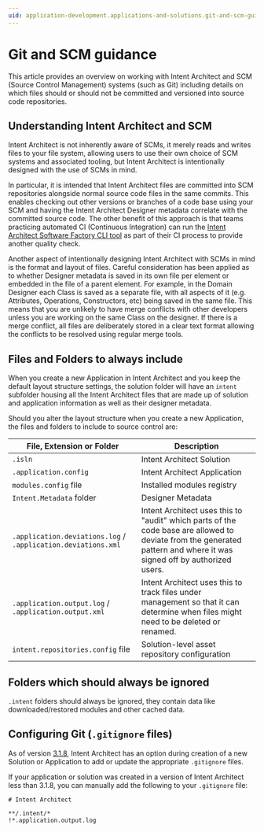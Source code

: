 ```yaml
---
uid: application-development.applications-and-solutions.git-and-scm-guidance
---
```

# Git and SCM guidance

This article provides an overview on working with Intent Architect and SCM (Source Control Management) systems (such as Git) including details on which files should or should not be committed and versioned into source code repositories.

## Understanding Intent Architect and SCM

Intent Architect is not inherently aware of SCMs, it merely reads and writes files to your file system, allowing users to use their own choice of SCM systems and associated tooling, but Intent Architect is intentionally designed with the use of SCMs in mind.

In particular, it is intended that Intent Architect files are committed into SCM repositories alongside normal source code files in the same commits. This enables checking out other versions or branches of a code base using your SCM and having the Intent Architect Designer metadata correlate with the committed source code. The other benefit of this approach is that teams practicing automated CI (Continuous Integration) can run the
[Intent Architect Software Factory CLI tool](https://docs.intentarchitect.com/articles/tools/software-factory-cli/software-factory-cli.html) as part of their CI process to provide another quality check.

Another aspect of intentionally designing Intent Architect with SCMs in mind is the format and layout of files. Careful consideration has been applied as to whether Designer metadata is saved in its own file per element or embedded in the file of a parent element. For example, in the Domain Designer each Class is saved as a separate file, with all aspects of it (e.g. Attributes, Operations, Constructors, etc) being saved in the same file. This means that you are unlikely to have merge conflicts with other developers unless you are working on the same Class on the designer. If there is a merge conflict, all files are deliberately stored in a clear text format allowing the conflicts to be resolved using regular merge tools.

## Files and Folders to always include

When you create a new Application in Intent Architect and you keep the default layout structure settings, the solution folder will have an `intent` subfolder housing all the Intent Architect files that are made up of solution and application information as well as their designer metadata.

Should you alter the layout structure when you create a new Application, the files and folders to include to source control are:

| File, Extension or Folder | Description |
|---------------------------|-------------|
| `.isln`                   | Intent Architect Solution |
| `.application.config`     | Intent Architect Application |
| `modules.config` file     | Installed modules registry |
| `Intent.Metadata` folder  | Designer Metadata |
| `.application.deviations.log` / `.application.deviations.xml` | Intent Architect uses this to "audit" which parts of the code base are allowed to deviate from the generated pattern and where it was signed off by authorized users. |
| `.application.output.log` / `.application.output.xml` | Intent Architect uses this to track files under management so that it can determine when files might need to be deleted or renamed. |
| `intent.repositories.config` file | Solution-level asset repository configuration |

## Folders which should always be ignored

`.intent` folders should always be ignored, they contain data like downloaded/restored modules and other cached data.

## Configuring Git (`.gitignore` files)

As of version [3.1.8](xref:release-notes.version-3-1#new-features-added-in-318), Intent Architect has an option during creation of a new Solution or Application to add or update the appropriate `.gitignore` files.

If your application or solution was created in a version of Intent Architect less than 3.1.8, you can manually add the following to your `.gitignore` file:

```text
# Intent Architect

**/.intent/*
!*.application.output.log
```
